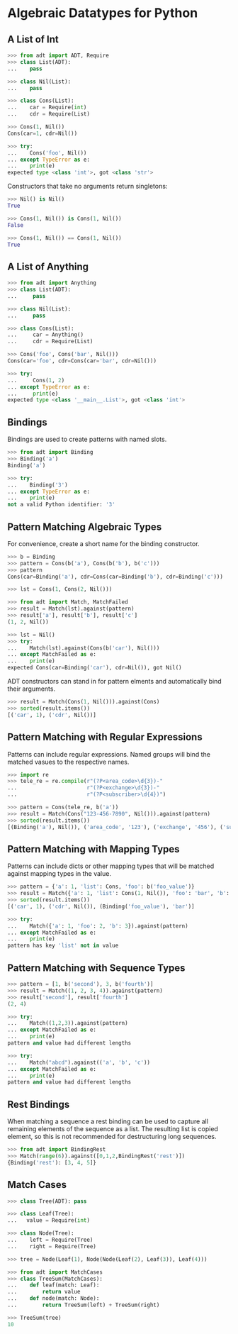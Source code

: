 Algebraic Datatypes for Python
==============================


A List of Int
-------------

```python
>>> from adt import ADT, Require
>>> class List(ADT):
...    pass

>>> class Nil(List):
...    pass

>>> class Cons(List):
...    car = Require(int)
...    cdr = Require(List)

>>> Cons(1, Nil())
Cons(car=1, cdr=Nil())

>>> try:
...    Cons('foo', Nil())
... except TypeError as e:
...    print(e)
expected type <class 'int'>, got <class 'str'>

```

Constructors that take no arguments return singletons:

```python
>>> Nil() is Nil()
True

>>> Cons(1, Nil()) is Cons(1, Nil())
False

>>> Cons(1, Nil()) == Cons(1, Nil())
True

```

A List of Anything
------------------
```python
>>> from adt import Anything
>>> class List(ADT):
...     pass

>>> class Nil(List):
...     pass

>>> class Cons(List):
...     car = Anything()
...     cdr = Require(List)

>>> Cons('foo', Cons('bar', Nil()))
Cons(car='foo', cdr=Cons(car='bar', cdr=Nil()))

>>> try:
...     Cons(1, 2)
... except TypeError as e:
...     print(e)
expected type <class '__main__.List'>, got <class 'int'>

```

Bindings
--------
Bindings are used to create patterns with named slots.

```python
>>> from adt import Binding
>>> Binding('a')
Binding('a')

>>> try:
...    Binding('3')
... except TypeError as e:
...    print(e)
not a valid Python identifier: '3'

```

Pattern Matching Algebraic Types
--------------------------------
For convenience, create a short name for the binding constructor.

```python
>>> b = Binding
>>> pattern = Cons(b('a'), Cons(b('b'), b('c')))
>>> pattern
Cons(car=Binding('a'), cdr=Cons(car=Binding('b'), cdr=Binding('c')))

>>> lst = Cons(1, Cons(2, Nil()))

>>> from adt import Match, MatchFailed
>>> result = Match(lst).against(pattern)
>>> result['a'], result['b'], result['c']
(1, 2, Nil())

>>> lst = Nil()
>>> try:
...    Match(lst).against(Cons(b('car'), Nil()))
... except MatchFailed as e:
...    print(e)
expected Cons(car=Binding('car'), cdr=Nil()), got Nil()

```

ADT constructors can stand in for pattern elments and
automatically bind their arguments.

```python
>>> result = Match(Cons(1, Nil())).against(Cons)
>>> sorted(result.items())
[('car', 1), ('cdr', Nil())]

```

Pattern Matching with Regular Expressions
-----------------------------------------
Patterns can include regular expressions. Named groups will
bind the matched vasues to the respective names.

```python
>>> import re
>>> tele_re = re.compile(r"(?P<area_code>\d{3})-"
...                      r"(?P<exchange>\d{3})-"
...                      r"(?P<subscriber>\d{4})")

>>> pattern = Cons(tele_re, b('a'))
>>> result = Match(Cons("123-456-7890", Nil())).against(pattern)
>>> sorted(result.items())
[(Binding('a'), Nil()), ('area_code', '123'), ('exchange', '456'), ('subscriber', '7890')]

```

Pattern Matching with Mapping Types
-----------------------------------
Patterns can include dicts or other mapping types that will
be matched against mapping types in the value.

```python
>>> pattern = {'a': 1, 'list': Cons, 'foo': b('foo_value')}
>>> result = Match({'a': 1, 'list': Cons(1, Nil()), 'foo': 'bar', 'b': 2}).against(pattern)
>>> sorted(result.items())
[('car', 1), ('cdr', Nil()), (Binding('foo_value'), 'bar')]

>>> try:
...    Match({'a': 1, 'foo': 2, 'b': 3}).against(pattern)
... except MatchFailed as e:
...    print(e)
pattern has key 'list' not in value

```

Pattern Matching with Sequence Types
------------------------------------

```python
>>> pattern = [1, b('second'), 3, b('fourth')]
>>> result = Match((1, 2, 3, 4)).against(pattern)
>>> result['second'], result['fourth']
(2, 4)

>>> try:
...    Match((1,2,3)).against(pattern)
... except MatchFailed as e:
...    print(e)
pattern and value had different lengths

>>> try:
...    Match("abcd").against(('a', 'b', 'c'))
... except MatchFailed as e:
...    print(e)
pattern and value had different lengths

```

Rest Bindings
-------------
When matching a sequence a rest binding can be used to
capture all remaining elements of the sequence as a list.
The resulting list is copied element, so this is not recommended
for destructuring long sequences.

```python
>>> from adt import BindingRest
>>> Match(range(6)).against([0,1,2,BindingRest('rest')])
{Binding('rest'): [3, 4, 5]}

```

Match Cases
-----------

```python
>>> class Tree(ADT): pass

>>> class Leaf(Tree):
...   value = Require(int)

>>> class Node(Tree):
...    left = Require(Tree)
...    right = Require(Tree)

>>> tree = Node(Leaf(1), Node(Node(Leaf(2), Leaf(3)), Leaf(4)))

>>> from adt import MatchCases
>>> class TreeSum(MatchCases):
...    def leaf(match: Leaf):
...        return value
...    def node(match: Node):
...        return TreeSum(left) + TreeSum(right)

>>> TreeSum(tree)
10

```
